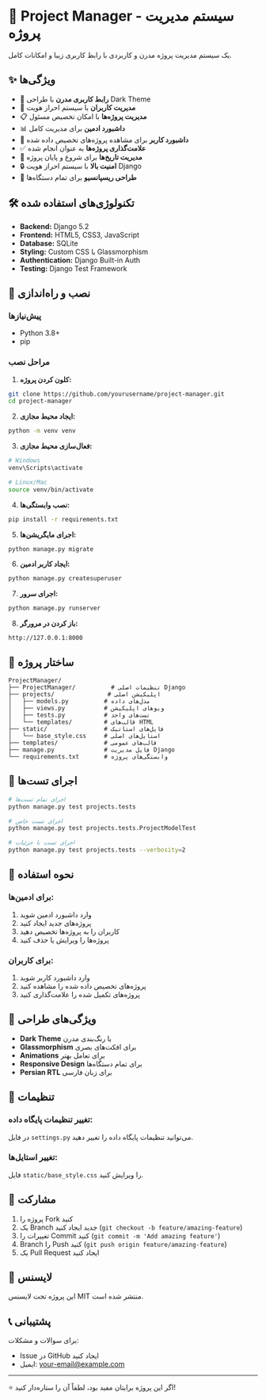 # 🚀 Project Manager - سیستم مدیریت پروژه

یک سیستم مدیریت پروژه مدرن و کاربردی با رابط کاربری زیبا و امکانات کامل.

## ✨ ویژگی‌ها

- 🎨 **رابط کاربری مدرن** با طراحی Dark Theme
- 👥 **مدیریت کاربران** با سیستم احراز هویت
- 📋 **مدیریت پروژه‌ها** با امکان تخصیص مسئول
- 📊 **داشبورد ادمین** برای مدیریت کامل
- 👤 **داشبورد کاربر** برای مشاهده پروژه‌های تخصیص داده شده
- ✅ **علامت‌گذاری پروژه‌ها** به عنوان انجام شده
- 📅 **مدیریت تاریخ‌ها** برای شروع و پایان پروژه
- 🔒 **امنیت بالا** با سیستم احراز هویت Django
- 📱 **طراحی ریسپانسیو** برای تمام دستگاه‌ها

## 🛠️ تکنولوژی‌های استفاده شده

- **Backend:** Django 5.2
- **Frontend:** HTML5, CSS3, JavaScript
- **Database:** SQLite
- **Styling:** Custom CSS با Glassmorphism
- **Authentication:** Django Built-in Auth
- **Testing:** Django Test Framework

## 🚀 نصب و راه‌اندازی

### پیش‌نیازها
- Python 3.8+
- pip

### مراحل نصب

1. **کلون کردن پروژه:**
```bash
git clone https://github.com/yourusername/project-manager.git
cd project-manager
```

2. **ایجاد محیط مجازی:**
```bash
python -m venv venv
```

3. **فعال‌سازی محیط مجازی:**
```bash
# Windows
venv\Scripts\activate

# Linux/Mac
source venv/bin/activate
```

4. **نصب وابستگی‌ها:**
```bash
pip install -r requirements.txt
```

5. **اجرای مایگریشن‌ها:**
```bash
python manage.py migrate
```

6. **ایجاد کاربر ادمین:**
```bash
python manage.py createsuperuser
```

7. **اجرای سرور:**
```bash
python manage.py runserver
```

8. **باز کردن در مرورگر:**
```
http://127.0.0.1:8000
```

## 📁 ساختار پروژه

```
ProjectManager/
├── ProjectManager/          # تنظیمات اصلی Django
├── projects/               # اپلیکیشن اصلی
│   ├── models.py          # مدل‌های داده
│   ├── views.py           # ویوهای اپلیکیشن
│   ├── tests.py           # تست‌های واحد
│   └── templates/         # قالب‌های HTML
├── static/                # فایل‌های استاتیک
│   └── base_style.css     # استایل‌های اصلی
├── templates/             # قالب‌های عمومی
├── manage.py              # فایل مدیریت Django
└── requirements.txt       # وابستگی‌های پروژه
```

## 🧪 اجرای تست‌ها

```bash
# اجرای تمام تست‌ها
python manage.py test projects.tests

# اجرای تست خاص
python manage.py test projects.tests.ProjectModelTest

# اجرای تست با جزئیات
python manage.py test projects.tests --verbosity=2
```

## 👥 نحوه استفاده

### برای ادمین‌ها:
1. وارد داشبورد ادمین شوید
2. پروژه‌های جدید ایجاد کنید
3. کاربران را به پروژه‌ها تخصیص دهید
4. پروژه‌ها را ویرایش یا حذف کنید

### برای کاربران:
1. وارد داشبورد کاربر شوید
2. پروژه‌های تخصیص داده شده را مشاهده کنید
3. پروژه‌های تکمیل شده را علامت‌گذاری کنید

## 🎨 ویژگی‌های طراحی

- **Dark Theme** با رنگ‌بندی مدرن
- **Glassmorphism** برای افکت‌های بصری
- **Animations** برای تعامل بهتر
- **Responsive Design** برای تمام دستگاه‌ها
- **Persian RTL** برای زبان فارسی

## 🔧 تنظیمات

### تغییر تنظیمات پایگاه داده:
در فایل `settings.py` می‌توانید تنظیمات پایگاه داده را تغییر دهید.

### تغییر استایل‌ها:
فایل `static/base_style.css` را ویرایش کنید.

## 🤝 مشارکت

1. پروژه را Fork کنید
2. یک Branch جدید ایجاد کنید (`git checkout -b feature/amazing-feature`)
3. تغییرات را Commit کنید (`git commit -m 'Add amazing feature'`)
4. Branch را Push کنید (`git push origin feature/amazing-feature`)
5. یک Pull Request ایجاد کنید

## 📝 لایسنس

این پروژه تحت لایسنس MIT منتشر شده است.

## 📞 پشتیبانی

برای سوالات و مشکلات:
- Issue در GitHub ایجاد کنید
- ایمیل: your-email@example.com


---

⭐ اگر این پروژه برایتان مفید بود، لطفاً آن را ستاره‌دار کنید! 
